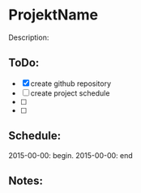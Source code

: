 
ProjektName
===============================================================================

Description: 




ToDo:
-----------------------------------------------------------
- [x] create github repository
- [ ] create project schedule
- [ ] 
- [ ] 



Schedule:
-----------------------------------------------------------
2015-00-00: begin.
2015-00-00:	end



Notes:
-----------------------------------------------------------
